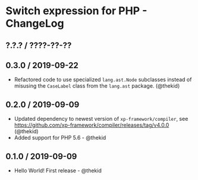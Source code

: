Switch expression for PHP - ChangeLog
=====================================

## ?.?.? / ????-??-??

## 0.3.0 / 2019-09-22

* Refactored code to use specialized `lang.ast.Node` subclasses instead of
  misusing the `CaseLabel` class from the `lang.ast` package.
  (@thekid)

## 0.2.0 / 2019-09-09

* Updated dependency to newest version of `xp-framework/compiler`, see
  https://github.com/xp-framework/compiler/releases/tag/v4.0.0
  (@thekid)
* Added support for PHP 5.6 - @thekid

## 0.1.0 / 2019-09-09

* Hello World! First release - @thekid